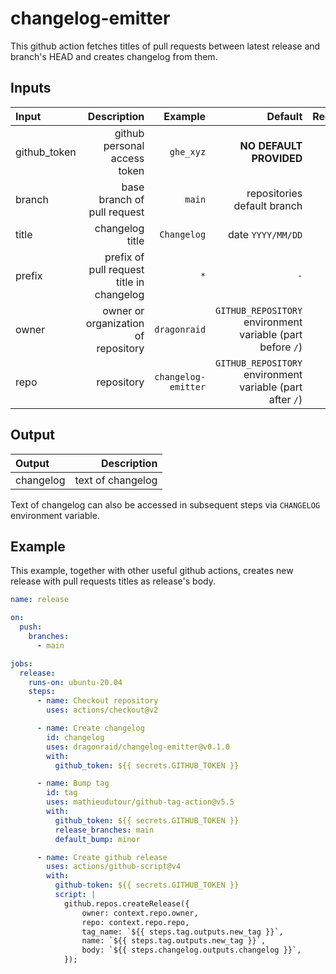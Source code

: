 # changelog-emitter

This github action fetches titles of pull requests between latest release and branch's HEAD and creates changelog from them.

## Inputs

| Input        |                               Description |             Example |                                                    Default | Required |
| :----------- | ----------------------------------------: | ------------------: | ---------------------------------------------------------: | -------: |
| github_token |              github personal access token |           `ghe_xyz` |                                    **NO DEFAULT PROVIDED** |      yes |
| branch       |               base branch of pull request |              `main` |                                repositories default branch |       no |
| title        |                           changelog title |         `Changelog` |                                          date `YYYY/MM/DD` |       no |
| prefix       | prefix of pull request title in changelog |                 `*` |                                                        `-` |       no |
| owner        |       owner or organization of repository |        `dragonraid` | `GITHUB_REPOSITORY` environment variable (part before `/`) |       no |
| repo         |                                repository | `changelog-emitter` |  `GITHUB_REPOSITORY` environment variable (part after `/`) |       no |

## Output

| Output    |       Description |
| :-------- | ----------------: |
| changelog | text of changelog |

Text of changelog can also be accessed in subsequent steps via `CHANGELOG` environment variable.

## Example

This example, together with other useful github actions, creates new release with pull requests titles as release's body.

```yaml
name: release

on:
  push:
    branches:
      - main

jobs:
  release:
    runs-on: ubuntu-20.04
    steps:
      - name: Checkout repository
        uses: actions/checkout@v2

      - name: Create changelog
        id: changelog
        uses: dragonraid/changelog-emitter@v0.1.0
        with:
          github_token: ${{ secrets.GITHUB_TOKEN }}

      - name: Bump tag
        id: tag
        uses: mathieudutour/github-tag-action@v5.5
        with:
          github_token: ${{ secrets.GITHUB_TOKEN }}
          release_branches: main
          default_bump: minor

      - name: Create github release
        uses: actions/github-script@v4
        with:
          github-token: ${{ secrets.GITHUB_TOKEN }}
          script: |
            github.repos.createRelease({
                owner: context.repo.owner,
                repo: context.repo.repo,
                tag_name: `${{ steps.tag.outputs.new_tag }}`,
                name: `${{ steps.tag.outputs.new_tag }}`,
                body: `${{ steps.changelog.outputs.changelog }}`,
            });

```
